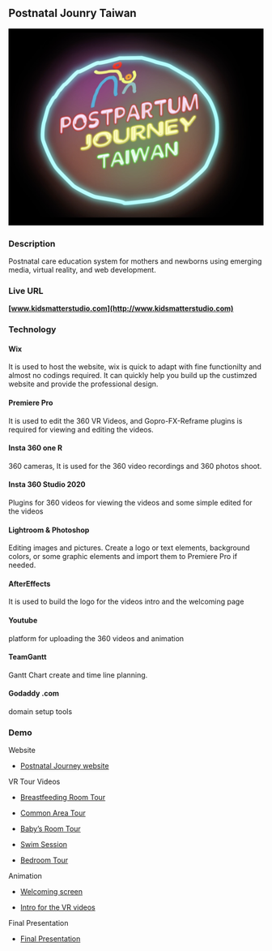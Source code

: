 ## Postnatal Jounry Taiwan
  ![Postanatal Journey](https://github.com/iamwenz/Capstone2020/blob/main/Postnatal%20Journey%20Taiwan.png)
  
  ### Description
Postnatal care education system for mothers and newborns using emerging media, virtual reality, and web development.
### Live URL 
**[www.kidsmatterstudio.com](http://www.kidsmatterstudio.com)**

### Technology

#### Wix
It is used to host the website, wix is quick to adapt with fine functionilty and almost no codings required. It can quickly help you build up the custimzed website and provide the professional design. 
#### Premiere Pro 
It is used to edit the 360 VR Videos, and Gopro-FX-Reframe plugins is required for viewing and editing the videos.  
#### Insta 360 one R
360 cameras, It is used for the 360 video recordings and 360 photos shoot. 
#### Insta 360 Studio 2020 
Plugins for 360 videos for viewing the videos and some simple edited for the videos
#### Lightroom & Photoshop
Editing images and pictures. Create a logo or text elements, background colors, or some graphic elements and import them to Premiere Pro if needed.
#### AfterEffects
It is used to build the logo for the videos intro and the welcoming page
#### Youtube
platform for uploading the 360 videos and animation 
#### TeamGantt
Gantt Chart create and time line planning. 
#### Godaddy .com 
domain setup tools 

### Demo 
Website

-   [Postnatal Journey website](https://www.kidsmatterstudio.com/)
    

VR Tour Videos

-   [Breastfeeding Room Tour](https://youtu.be/RXvnZq6y9sA)
    
-   [Common Area Tour](https://youtu.be/8kOR9jqXl_o)
    
-   [Baby’s Room Tour](https://youtu.be/g0oSHMMHsvc)
    
-   [Swim Session](https://youtu.be/vH3_fHn55JE)
    
-   [Bedroom Tour](https://youtu.be/xfasyhmEnFE)


  

Animation

-   [Welcoming screen](https://youtu.be/nwrQnbgSKaM)
    

- [Intro for the VR videos](https://youtu.be/D_R7Ac1bi3g)

Final Presentation  
-   [Final Presentation](https://youtu.be/tSko-uO10gw)
